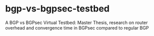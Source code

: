 # bgp-vs-bgpsec-testbed
A BGP vs BGPsec Virtual Testbed: Master Thesis, research on router overhead and convergence time in BGPsec compared to regular BGP
